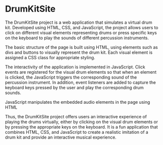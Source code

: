 # DrumKitSite

The DrumKitSite project is a web application that simulates a virtual drum kit. Developed using HTML, CSS, and JavaScript, the project allows users to click on different visual elements representing drums or press specific keys on the keyboard to play the sounds of different percussion instruments.

The basic structure of the page is built using HTML, using elements such as divs and buttons to visually represent the drum kit. Each visual element is assigned a CSS class for appropriate styling.

The interactivity of the application is implemented in JavaScript. Click events are registered for the visual drum elements so that when an element is clicked, the JavaScript triggers the corresponding sound of the percussion instrument. In addition, event listeners are added to capture the keyboard keys pressed by the user and play the corresponding drum sounds.

JavaScript manipulates the embedded audio elements in the page using HTML <audio> tags. Each drum sound is loaded into a separate <audio> element, and when triggered, JavaScript calls the play() function on the corresponding element to play the sound.

Thus, the DrumKitSite project offers users an interactive experience of playing the drums virtually, either by clicking on the visual drum elements or by pressing the appropriate keys on the keyboard. It is a fun application that combines HTML, CSS, and JavaScript to create a realistic imitation of a drum kit and provide an interactive musical experience.
